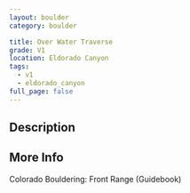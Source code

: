 ```yaml
---
layout: boulder
category: boulder

title: Over Water Traverse
grade: V1
location: Eldorado Canyon
tags:
  - v1
  - eldorado_canyon
full_page: false
---
```


## Description


## More Info
Colorado Bouldering: Front Range (Guidebook)
